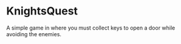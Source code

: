# KnightsQuest
A simple game in where you must collect keys to open a door while avoiding the enemies.
